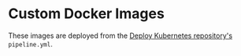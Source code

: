 # Custom Docker Images

These images are deployed from the [Deploy Kubernetes
repository's](https://github.com/18f/cg-deploy-kubernetes) `pipeline.yml`.

